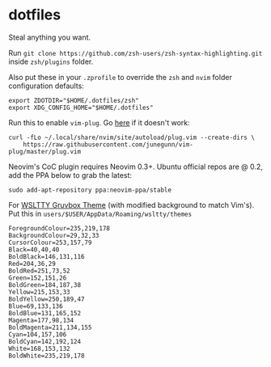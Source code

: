 # dotfiles
Steal anything you want.

Run `git clone https://github.com/zsh-users/zsh-syntax-highlighting.git` inside `zsh/plugins` folder.

Also put these in your `.zprofile` to override the `zsh` and `nvim` folder configuration defaults:

```
export ZDOTDIR="$HOME/.dotfiles/zsh"
export XDG_CONFIG_HOME="$HOME/.dotfiles"
```

Run this to enable `vim-plug`. Go [here](https://github.com/junegunn/vim-plug) if it doesn't work:

```
curl -fLo ~/.local/share/nvim/site/autoload/plug.vim --create-dirs \
    https://raw.githubusercontent.com/junegunn/vim-plug/master/plug.vim
```

Neovim's CoC plugin requires Neovim 0.3+. Ubuntu official repos are @ 0.2, add the PPA below to grab the latest:

```
sudo add-apt-repository ppa:neovim-ppa/stable
```

For [WSLTTY Gruvbox Theme](https://github.com/morhetz/gruvbox-contrib/blob/master/mintty/gruvbox.minttyrc) (with modified background to match Vim's). Put this in `users/$USER/AppData/Roaming/wsltty/themes`

```
ForegroundColour=235,219,178
BackgroundColour=29,32,33
CursorColour=253,157,79
Black=40,40,40
BoldBlack=146,131,116
Red=204,36,29
BoldRed=251,73,52
Green=152,151,26
BoldGreen=184,187,38
Yellow=215,153,33
BoldYellow=250,189,47
Blue=69,133,136
BoldBlue=131,165,152
Magenta=177,98,134
BoldMagenta=211,134,155
Cyan=104,157,106
BoldCyan=142,192,124
White=168,153,132
BoldWhite=235,219,178
```

